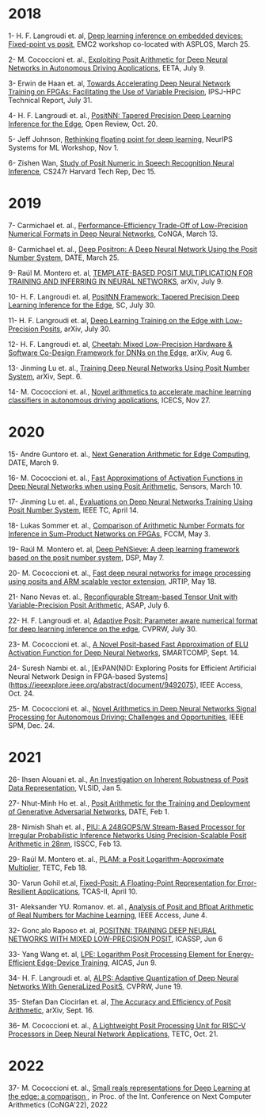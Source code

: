 # 2018
1- H. F. Langroudi et. al, [Deep learning inference on embedded devices: Fixed-point vs posit](https://ieeexplore.ieee.org/abstract/document/8524018), EMC2 workshop co-located with ASPLOS, March 25. 

2- M. Cococcioni et. al., [Exploiting Posit Arithmetic for Deep Neural Networks in Autonomous Driving Applications](https://ieeexplore.ieee.org/abstract/document/8493233), EETA, July 9.

3- Erwin de Haan et. al, [Towards Accelerating Deep Neural Network Training on FPGAs: Facilitating the Use of Variable Precision](https://scholar.google.com/scholar?cluster=8230763715104912639&hl=en&as_sdt=5,44&as_ylo=2017), IPSJ-HPC Technical Report, July 31. 

4- H. F. Langroudi et. al., [PositNN: Tapered Precision Deep Learning Inference for the Edge](https://openreview.net/forum?id=HJGh64VFo7), Open Review, Oct. 20.

5- Jeff Johnson, [Rethinking floating point for deep learning](https://arxiv.org/abs/1811.01721), NeurIPS Systems for ML Workshop, Nov 1.

6- Zishen Wan, [Study of Posit Numeric in Speech Recognition Neural Inference](https://scholar.harvard.edu/files/zishenwan/files/cs247r_project.pdf), CS247r Harvard Tech Rep, Dec 15. 

# 2019
7- Carmichael et. al., [Performance-Efficiency Trade-Off of Low-Precision Numerical Formats in Deep Neural Networks](https://dl.acm.org/doi/abs/10.1145/3316279.3316282), CoNGA, March 13. 

8- Carmichael et. al., [Deep Positron: A Deep Neural Network Using the Posit Number System](https://ieeexplore.ieee.org/abstract/document/8715262), DATE, March 25.

9- Raúl M. Montero et. al, [TEMPLATE-BASED POSIT MULTIPLICATION FOR TRAINING AND INFERRING IN NEURAL NETWORKS](https://arxiv.org/pdf/1907.04091.pdf), arXiv, July 9. 

10- H. F. Langroudi et. al, [PositNN Framework: Tapered Precision Deep Learning Inference for the Edge](https://ieeexplore.ieee.org/abstract/document/8853677), SC, July 30. 

11- H. F. Langroudi et. al, [Deep Learning Training on the Edge with Low-Precision Posits](https://arxiv.org/abs/1907.13216), arXiv, July 30. 

12- H. F. Langroudi et. al, [Cheetah: Mixed Low-Precision Hardware & Software Co-Design Framework for DNNs on the Edge](https://arxiv.org/abs/1908.02386), arXiv, Aug 6.

13- Jinming Lu et. al., [Training Deep Neural Networks Using Posit Number System](https://arxiv.org/abs/1909.03831), arXiv, Sept. 6. 

14- M. Cococcioni et. al., [Novel arithmetics to accelerate machine learning classifiers in autonomous driving applications](https://ieeexplore.ieee.org/abstract/document/8965031), ICECS, Nov 27. 

# 2020
15- Andre Guntoro et. al., [Next Generation Arithmetic for Edge Computing](https://ieeexplore.ieee.org/document/9116196), DATE, March 9.

16- M. Cococcioni et. al., [Fast Approximations of Activation Functions in Deep Neural Networks when using Posit Arithmetic](https://www.mdpi.com/1424-8220/20/5/1515), Sensors, March 10.

17- Jinming Lu et. al., [Evaluations on Deep Neural Networks Training Using Posit Number System](https://ieeexplore.ieee.org/document/9066876), IEEE TC, April 14.

18- Lukas Sommer et. al., [Comparison of Arithmetic Number Formats for Inference in Sum-Product Networks on FPGAs](https://ieeexplore.ieee.org/document/9114810), FCCM, May 3. 

19- Raúl M. Montero et. al, [Deep PeNSieve: A deep learning framework based on the posit number system](https://www.sciencedirect.com/science/article/pii/S105120042030107X), DSP, May 7.

20- M. Cococcioni et. al., [Fast deep neural networks for image processing using posits and ARM scalable vector extension](https://link.springer.com/article/10.1007/s11554-020-00984-x), JRTIP, May 18.

21- Nano Nevas et. al., [Reconfigurable Stream-based Tensor Unit with Variable-Precision Posit Arithmetic](https://ieeexplore.ieee.org/document/9153231), ASAP, July 6. 

22- H. F. Langroudi et. al, [Adaptive Posit: Parameter aware numerical format for deep learning inference
on the edge](https://ieeexplore.ieee.org/abstract/document/9151086), CVPRW, July 30.

23- M. Cococcioni et. al., [A Novel Posit-based Fast Approximation of ELU Activation Function for Deep Neural Networks](https://ieeexplore.ieee.org/abstract/document/9239674), SMARTCOMP, Sept. 14. 

24- Suresh Nambi et. al., [ExPAN(N)D: Exploring Posits for Efficient Artificial Neural Network Design in FPGA-based Systems] (https://ieeexplore.ieee.org/abstract/document/9492075), IEEE Access, Oct. 24.

25-  M. Cococcioni et. al., [Novel Arithmetics in Deep Neural Networks Signal Processing for Autonomous Driving: Challenges and Opportunities](https://ieeexplore.ieee.org/abstract/document/9307291), IEEE SPM, Dec. 24. 

# 2021
26- Ihsen Alouani et. al., [An Investigation on Inherent Robustness of Posit Data Representation](https://ieeexplore.ieee.org/document/9407364), VLSID, Jan 5.

27- Nhut-Minh Ho et. al., [Posit Arithmetic for the Training and Deployment of Generative Adversarial Networks](https://ieeexplore.ieee.org/abstract/document/9473933), DATE, Feb 1.

28- Nimish Shah et. al., [PIU: A 248GOPS/W Stream-Based Processor for Irregular Probabilistic Inference Networks Using Precision-Scalable Posit Arithmetic in 28nm](https://ieeexplore.ieee.org/abstract/document/9366061), ISSCC, Feb 13.

29- Raúl M. Montero et. al., [PLAM: a Posit Logarithm-Approximate Multiplier](https://arxiv.org/abs/2102.09262v2), TETC, Feb 18. 

30- Varun Gohil et.al, [Fixed-Posit: A Floating-Point Representation for Error-Resilient Applications](https://ieeexplore.ieee.org/abstract/document/9399648), TCAS-II, April 10.

31- Aleksander YU. Romanov. et. al., [Analysis of Posit and Bfloat Arithmetic of Real Numbers for Machine Learning](https://ieeexplore.ieee.org/document/9446981), IEEE Access, June 4.

32- Gonc¸alo Raposo et. al, [POSITNN: TRAINING DEEP NEURAL NETWORKS WITH MIXED LOW-PRECISION POSIT](https://ieeexplore.ieee.org/stamp/stamp.jsp?arnumber=9413919), ICASSP, Jun 6

33- Yang Wang et. al, [LPE: Logarithm Posit Processing Element for Energy-Efficient Edge-Device Training](https://ieeexplore.ieee.org/abstract/document/9458421/authors#authors), AICAS, Jun 9. 

34- H. F. Langroudi et. al, [ALPS: Adaptive Quantization of Deep Neural Networks With GeneraLized PositS](https://ieeexplore.ieee.org/document/9522706), CVPRW, June 19.

35- Stefan Dan Ciocirlan et. al, [The Accuracy and Efficiency of Posit Arithmetic](https://arxiv.org/abs/2104.04763), arXiv, Sept. 16. 

36- M. Cococcioni et. al., [A Lightweight Posit Processing Unit for RISC-V Processors in Deep Neural Network Applications](https://ieeexplore.ieee.org/document/9583876), TETC, Oct. 21. 

# 2022
37- M. Cococcioni et. al., [ Small reals representations for Deep Learning at the edge: a comparison ](https://www.researchgate.net/publication/358884612_Small_reals_representations_for_Deep_Learning_at_the_edge_a_comparison),
in Proc. of the Int. Conference on Next Computer Arithmetics (CoNGA'22), 2022
